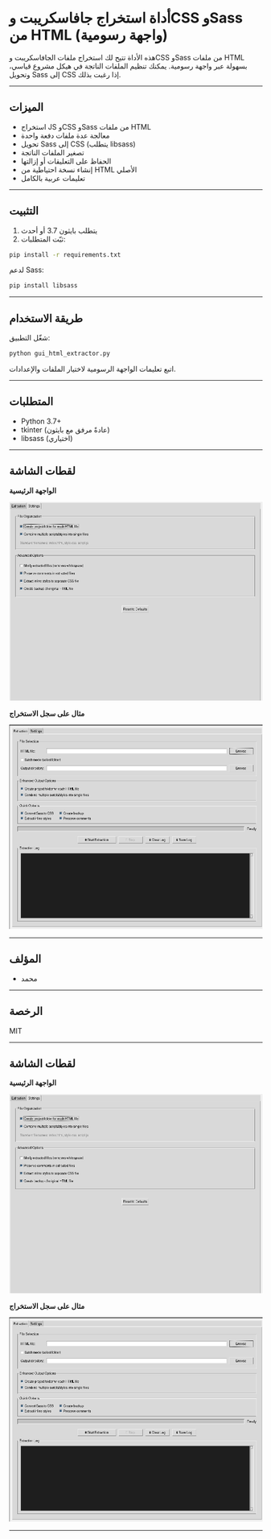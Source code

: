 # أداة استخراج جافاسكريبت وCSS وSass من HTML (واجهة رسومية)

هذه الأداة تتيح لك استخراج ملفات الجافاسكريبت وCSS وSass من ملفات HTML بسهولة عبر واجهة رسومية. يمكنك تنظيم الملفات الناتجة في هيكل مشروع قياسي، وتحويل Sass إلى CSS إذا رغبت بذلك.

---

## الميزات
- استخراج JS وCSS وSass من ملفات HTML
- معالجة عدة ملفات دفعة واحدة
- تحويل Sass إلى CSS (يتطلب libsass)
- تصغير الملفات الناتجة
- الحفاظ على التعليقات أو إزالتها
- إنشاء نسخة احتياطية من HTML الأصلي
- تعليمات عربية بالكامل

---

## التثبيت

1. يتطلب بايثون 3.7 أو أحدث
2. ثبّت المتطلبات:

```bash
pip install -r requirements.txt
```

لدعم Sass:
```bash
pip install libsass
```

---

## طريقة الاستخدام

شغّل التطبيق:

```bash
python gui_html_extractor.py
```

اتبع تعليمات الواجهة الرسومية لاختيار الملفات والإعدادات.

---

## المتطلبات
- Python 3.7+
- tkinter (عادةً مرفق مع بايثون)
- libsass (اختياري)

---

## لقطات الشاشة

**الواجهة الرئيسية**

![الواجهة الرئيسية](Screenshot_20250724_020841.png)

**مثال على سجل الاستخراج**

![سجل الاستخراج](Screenshot_20250724_020711.png)

---

## المؤلف
- محمد

---

## الرخصة
MIT 

---

## لقطات الشاشة

**الواجهة الرئيسية**

![الواجهة الرئيسية](Screenshot_20250724_020841.png)

**مثال على سجل الاستخراج**

![سجل الاستخراج](Screenshot_20250724_020711.png)

--- 